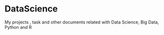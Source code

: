 # DataScience
My projects , task and other documents related with Data Science, Big Data, Python and R
